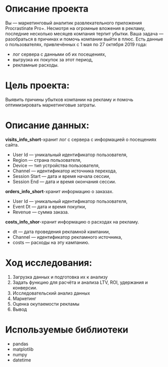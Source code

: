 # Описание проекта 
Вы — маркетинговый аналитик развлекательного приложения Procrastinate Pro+. Несмотря на огромные вложения в рекламу, последние несколько месяцев компания терпит убытки. Ваша задача — разобраться в причинах и помочь компании выйти в плюс.
Есть данные о пользователях, привлечённых с 1 мая по 27 октября 2019 года:
- лог сервера с данными об их посещениях,
- выгрузка их покупок за этот период,
- рекламные расходы.

# Цель проекта:
Выявить причины убытков компании на рекламу и помочь оптимизировать маркетинговые затраты.

# Описание данных: 
**visits_info_short**-хранит лог с сервера с информацией о посещениях сайта.
-  User Id — уникальный идентификатор пользователя,
-  Region — страна пользователя,
-  Device — тип устройства пользователя,
-  Channel — идентификатор источника перехода,
-  Session Start — дата и время начала сессии,
-  Session End — дата и время окончания сессии.

**orders_info_short**-хранит информацию о заказах.
-  User Id — уникальный идентификатор пользователя,
-  Event Dt — дата и время покупки,
-  Revenue — сумма заказа.

**costs_info_shor**-хранит информацию о расходах на рекламу.
-  dt — дата проведения рекламной кампании,
-  Channel — идентификатор рекламного источника,
-  costs — расходы на эту кампанию.
# Ход исследования:
1. Загрузка данных и подготовка их к анализу
2. Задать функцию для расчёта и анализа LTV, ROI, удержания и конверсии.
3. Исследовательский анализ данных
4. Маркетинг
5. Оценка окупаемости рекламы
6. Вывод

# Используемые библиотеки
-  pandas
-  matplotlib
-  numpy
-  datetime

